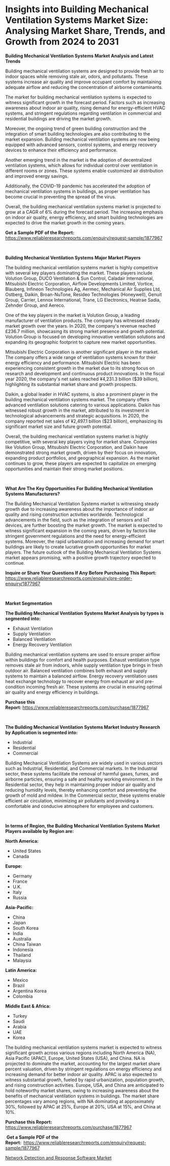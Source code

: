 <p><h1>Insights into Building Mechanical Ventilation Systems Market Size: Analysing Market Share, Trends, and Growth from 2024 to 2031</h1></p><p><strong>Building Mechanical Ventilation Systems Market Analysis and Latest Trends</strong></p>
<p><p>Building mechanical ventilation systems are designed to provide fresh air to indoor spaces while removing stale air, odors, and pollutants. These systems increase air quality and improve occupant comfort by maintaining adequate airflow and reducing the concentration of airborne contaminants.</p><p>The market for building mechanical ventilation systems is expected to witness significant growth in the forecast period. Factors such as increasing awareness about indoor air quality, rising demand for energy-efficient HVAC systems, and stringent regulations regarding ventilation in commercial and residential buildings are driving the market growth.</p><p>Moreover, the ongoing trend of green building construction and the integration of smart building technologies are also contributing to the market expansion. Building mechanical ventilation systems are now being equipped with advanced sensors, control systems, and energy recovery devices to enhance their efficiency and performance.</p><p>Another emerging trend in the market is the adoption of decentralized ventilation systems, which allows for individual control over ventilation in different rooms or zones. These systems enable customized air distribution and improved energy savings.</p><p>Additionally, the COVID-19 pandemic has accelerated the adoption of mechanical ventilation systems in buildings, as proper ventilation has become crucial in preventing the spread of the virus.</p><p>Overall, the building mechanical ventilation systems market is projected to grow at a CAGR of 6% during the forecast period. The increasing emphasis on indoor air quality, energy efficiency, and smart building technologies are expected to drive the market growth in the coming years.</p></p>
<p><strong>Get a Sample PDF of the Report:&nbsp;</strong> <a href="https://www.reliableresearchreports.com/enquiry/request-sample/1877967">https://www.reliableresearchreports.com/enquiry/request-sample/1877967</a></p>
<p>&nbsp;</p>
<p><strong>Building Mechanical Ventilation Systems Major Market Players</strong></p>
<p><p>The building mechanical ventilation systems market is highly competitive with several key players dominating the market. These players include Volution Group, DUCO Ventilation & Sun Control, Caladair International, Mitsubishi Electric Corporation, Airflow Developments Limited, Vortice, Blauberg, Infineon Technologies Ag, Aermec, Mechanical Air Supplies Ltd, Ostberg, Daikin, Broan-NuTone, Resideo Technologies (Honeywell), Genuit Group, Carrier, Lennox International, Trane, LG Electronics, Heatrae Sadia, Zehnder Group, and Aereco.</p><p>One of the key players in the market is Volution Group, a leading manufacturer of ventilation products. The company has witnessed steady market growth over the years. In 2020, the company's revenue reached £236.7 million, showcasing its strong market presence and growth potential. Volution Group is focused on developing innovative ventilation solutions and expanding its geographic footprint to capture new market opportunities.</p><p>Mitsubishi Electric Corporation is another significant player in the market. The company offers a wide range of ventilation systems known for their energy efficiency and performance. Mitsubishi Electric has been experiencing consistent growth in the market due to its strong focus on research and development and continuous product innovations. In the fiscal year 2020, the company's net sales reached ¥4,231.3 billion ($39 billion), highlighting its substantial market share and growth prospects.</p><p>Daikin, a global leader in HVAC systems, is also a prominent player in the building mechanical ventilation systems market. The company offers advanced ventilation solutions catering to various applications. Daikin has witnessed robust growth in the market, attributed to its investment in technological advancements and strategic acquisitions. In 2020, the company reported net sales of ¥2,497.1 billion ($23 billion), emphasizing its significant market size and future growth potential.</p><p>Overall, the building mechanical ventilation systems market is highly competitive, with several key players vying for market share. Companies like Volution Group, Mitsubishi Electric Corporation, and Daikin have demonstrated strong market growth, driven by their focus on innovation, expanding product portfolios, and geographical expansion. As the market continues to grow, these players are expected to capitalize on emerging opportunities and maintain their strong market positions.</p></p>
<p>&nbsp;</p>
<p><strong>What Are The Key Opportunities For Building Mechanical Ventilation Systems Manufacturers?</strong></p>
<p><p>The Building Mechanical Ventilation Systems market is witnessing steady growth due to increasing awareness about the importance of indoor air quality and rising construction activities worldwide. Technological advancements in the field, such as the integration of sensors and IoT devices, are further boosting the market growth. The market is expected to witness significant expansion in the coming years, driven by factors like stringent government regulations and the need for energy-efficient systems. Moreover, the rapid urbanization and increasing demand for smart buildings are likely to create lucrative growth opportunities for market players. The future outlook of the Building Mechanical Ventilation Systems market appears promising, with a positive growth trajectory expected to continue.</p></p>
<p><strong>Inquire or Share Your Questions If Any Before Purchasing This Report:</strong> <a href="https://www.reliableresearchreports.com/enquiry/pre-order-enquiry/1877967">https://www.reliableresearchreports.com/enquiry/pre-order-enquiry/1877967</a></p>
<p>&nbsp;</p>
<p><strong>Market Segmentation</strong></p>
<p><strong>The Building Mechanical Ventilation Systems Market Analysis by types is segmented into:</strong></p>
<p><ul><li>Exhaust Ventilation</li><li>Supply Ventilation</li><li>Balanced Ventilation</li><li>Energy Recovery Ventilation</li></ul></p>
<p><p>Building mechanical ventilation systems are used to ensure proper airflow within buildings for comfort and health purposes. Exhaust ventilation type removes stale air from indoors, while supply ventilation type brings in fresh outdoor air. Balanced ventilation combines both exhaust and supply systems to maintain a balanced airflow. Energy recovery ventilation uses heat exchange technology to recover energy from exhaust air and pre-condition incoming fresh air. These systems are crucial in ensuring optimal air quality and energy efficiency in buildings.</p></p>
<p><strong>Purchase this Report:&nbsp;</strong><a href="https://www.reliableresearchreports.com/purchase/1877967">https://www.reliableresearchreports.com/purchase/1877967</a></p>
<p>&nbsp;</p>
<p><strong>The Building Mechanical Ventilation Systems Market Industry Research by Application is segmented into:</strong></p>
<p><ul><li>Industrial</li><li>Residential</li><li>Commercial</li></ul></p>
<p><p>Building Mechanical Ventilation Systems are widely used in various sectors such as Industrial, Residential, and Commercial markets. In the Industrial sector, these systems facilitate the removal of harmful gases, fumes, and airborne particles, ensuring a safe and healthy working environment. In the Residential sector, they help in maintaining proper indoor air quality and reducing humidity levels, thereby enhancing comfort and preventing the growth of mold and mildew. In the Commercial sector, these systems enable efficient air circulation, minimizing air pollutants and providing a comfortable and conducive atmosphere for employees and customers.</p></p>
<p>&nbsp;</p>
<p><strong>In terms of Region, the Building Mechanical Ventilation Systems Market Players available by Region are:</strong></p>
<p>
    <p> <strong> North America: </strong>
        <ul>
            <li>United States</li>
            <li>Canada</li>
        </ul>
        </p> 
    <p> <strong> Europe: </strong>
        <ul>
            <li>Germany</li>
            <li>France</li>
            <li>U.K.</li>
            <li>Italy</li>
            <li>Russia</li>
        </ul>
        </p> 
    <p> <strong> Asia-Pacific: </strong>
        <ul>
            <li>China</li>
            <li>Japan</li>
            <li>South Korea</li>
            <li>India</li>
            <li>Australia</li>
            <li>China Taiwan</li>
            <li>Indonesia</li>
            <li>Thailand</li>
            <li>Malaysia</li>
        </ul>
        </p> 
    <p> <strong> Latin America: </strong>
        <ul>
            <li>Mexico</li>
            <li>Brazil</li>
            <li>Argentina Korea</li>
            <li>Colombia</li>
        </ul>
        </p> 
    <p> <strong> Middle East & Africa: </strong>
        <ul>
            <li>Turkey</li>
            <li>Saudi</li>
            <li>Arabia</li>
            <li>UAE</li>
            <li>Korea</li>
        </ul>
    </p>
    </p>
<p><p>The building mechanical ventilation systems market is expected to witness significant growth across various regions including North America (NA), Asia Pacific (APAC), Europe, United States (USA), and China. NA is projected to dominate the market, accounting for the largest market share percent valuation, driven by stringent regulations on energy efficiency and increasing demand for better indoor air quality. APAC is also expected to witness substantial growth, fueled by rapid urbanization, population growth, and rising construction activities. Europe, USA, and China are anticipated to hold noteworthy market shares, owing to increasing awareness about the benefits of mechanical ventilation systems in buildings. The market share percentages vary among regions, with NA dominating at approximately 30%, followed by APAC at 25%, Europe at 20%, USA at 15%, and China at 10%.</p></p>
<p><strong>Purchase this Report: </strong><a href="https://www.reliableresearchreports.com/purchase/1877967">https://www.reliableresearchreports.com/purchase/1877967</a></p>
<p>&nbsp;<strong>Get a Sample PDF of the Report:&nbsp;&nbsp;</strong><a href="https://www.reliableresearchreports.com/enquiry/request-sample/1877967">https://www.reliableresearchreports.com/enquiry/request-sample/1877967</a></p>
<p><strong></strong></p>
<p><p><a href="https://medium.com/@elwyncarter2023/network-detection-and-response-software-market-trends-forecast-and-competitive-analysis-to-2030-6736f030ca17">Network Detection and Response Software Market</a></p></p>